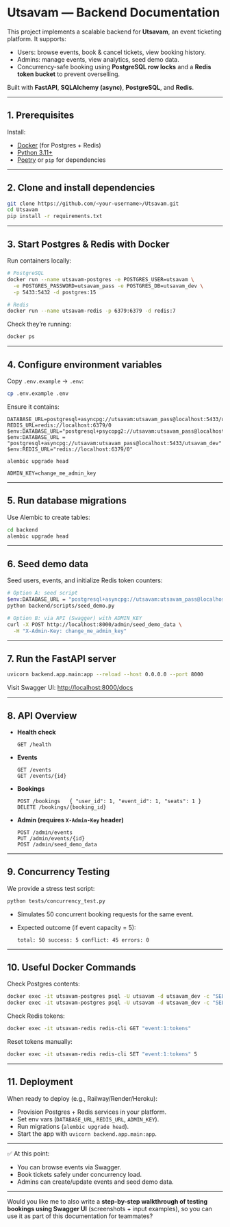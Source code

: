 # Utsavam — Backend Documentation

This project implements a scalable backend for **Utsavam**, an event ticketing platform. It supports:

* Users: browse events, book & cancel tickets, view booking history.
* Admins: manage events, view analytics, seed demo data.
* Concurrency-safe booking using **PostgreSQL row locks** and a **Redis token bucket** to prevent overselling.

Built with **FastAPI**, **SQLAlchemy (async)**, **PostgreSQL**, and **Redis**.

---

## 1. Prerequisites

Install:

* [Docker](https://www.docker.com/) (for Postgres + Redis)
* [Python 3.11+](https://www.python.org/downloads/)
* [Poetry](https://python-poetry.org/) or `pip` for dependencies

---

## 2. Clone and install dependencies

```bash
git clone https://github.com/<your-username>/Utsavam.git
cd Utsavam
pip install -r requirements.txt
```

---

## 3. Start Postgres & Redis with Docker

Run containers locally:

```bash
# PostgreSQL
docker run --name utsavam-postgres -e POSTGRES_USER=utsavam \
  -e POSTGRES_PASSWORD=utsavam_pass -e POSTGRES_DB=utsavam_dev \
  -p 5433:5432 -d postgres:15

# Redis
docker run --name utsavam-redis -p 6379:6379 -d redis:7
```

Check they’re running:

```bash
docker ps
```

---

## 4. Configure environment variables

Copy `.env.example` → `.env`:

```bash
cp .env.example .env
```

Ensure it contains:

```
DATABASE_URL=postgresql+asyncpg://utsavam:utsavam_pass@localhost:5433/utsavam_dev
REDIS_URL=redis://localhost:6379/0
$env:DATABASE_URL="postgresql+psycopg2://utsavam:utsavam_pass@localhost:5433/utsavam_dev"
$env:DATABASE_URL = "postgresql+asyncpg://utsavam:utsavam_pass@localhost:5433/utsavam_dev"
$env:REDIS_URL="redis://localhost:6379/0"

alembic upgrade head

ADMIN_KEY=change_me_admin_key
```

---

## 5. Run database migrations

Use Alembic to create tables:

```bash
cd backend
alembic upgrade head
```

---

## 6. Seed demo data

Seed users, events, and initialize Redis token counters:

```bash
# Option A: seed script
$env:DATABASE_URL = "postgresql+asyncpg://utsavam:utsavam_pass@localhost:5433/utsavam_dev"
python backend/scripts/seed_demo.py

# Option B: via API (Swagger) with ADMIN_KEY
curl -X POST http://localhost:8000/admin/seed_demo_data \
  -H "X-Admin-Key: change_me_admin_key"
```

---

## 7. Run the FastAPI server

```bash
uvicorn backend.app.main:app --reload --host 0.0.0.0 --port 8000
```

Visit Swagger UI: [http://localhost:8000/docs](http://localhost:8000/docs)

---

## 8. API Overview

* **Health check**

  ```
  GET /health
  ```
* **Events**

  ```
  GET /events
  GET /events/{id}
  ```
* **Bookings**

  ```
  POST /bookings   { "user_id": 1, "event_id": 1, "seats": 1 }
  DELETE /bookings/{booking_id}
  ```
* **Admin (requires `X-Admin-Key` header)**

  ```
  POST /admin/events
  PUT /admin/events/{id}
  POST /admin/seed_demo_data
  ```

---

## 9. Concurrency Testing

We provide a stress test script:

```bash
python tests/concurrency_test.py
```

* Simulates 50 concurrent booking requests for the same event.
* Expected outcome (if event capacity = 5):

  ```
  total: 50 success: 5 conflict: 45 errors: 0
  ```

---

## 10. Useful Docker Commands

Check Postgres contents:

```bash
docker exec -it utsavam-postgres psql -U utsavam -d utsavam_dev -c "SELECT * FROM events;"
docker exec -it utsavam-postgres psql -U utsavam -d utsavam_dev -c "SELECT * FROM bookings;"
```

Check Redis tokens:

```bash
docker exec -it utsavam-redis redis-cli GET "event:1:tokens"
```

Reset tokens manually:

```bash
docker exec -it utsavam-redis redis-cli SET "event:1:tokens" 5
```

---

## 11. Deployment

When ready to deploy (e.g., Railway/Render/Heroku):

* Provision Postgres + Redis services in your platform.
* Set env vars (`DATABASE_URL`, `REDIS_URL`, `ADMIN_KEY`).
* Run migrations (`alembic upgrade head`).
* Start the app with `uvicorn backend.app.main:app`.

---

✅ At this point:

* You can browse events via Swagger.
* Book tickets safely under concurrency load.
* Admins can create/update events and seed demo data.

---

Would you like me to also write a **step-by-step walkthrough of testing bookings using Swagger UI** (screenshots + input examples), so you can use it as part of this documentation for teammates?
